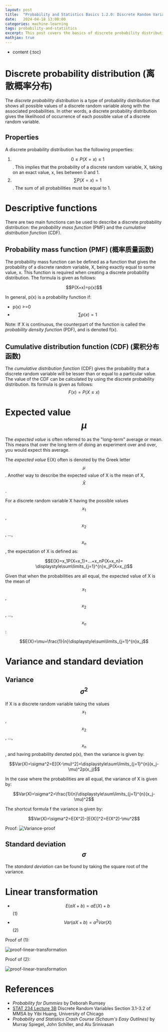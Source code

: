 ```yaml
---
layout: post
title:  "Probability and Statistics Basics 1.2.0: Discrete Random Variables"
date:   2024-04-18 13:00:00
categories: machine-learning
tags: probability-and-statistics
excerpt: This post covers the basics of discrete probability distribution, including the probability mass function, cumulative distribution function, expected value, variance, and standard deviation.
mathjax: true
---
```


* content
{:toc}


# Discrete probability distribution (离散概率分布)
The *discrete probability distribution* is a type of probability distribution that shows all possible values of a discrete random variable along with the associated probabilities. In other words, a discrete probability distribution gives the likelihood of occurrence of each possible value of a discrete random variable.

## Properties
A discrete probability distribution has the following properties:
1. $$ 0 ≤ P(X = x) ≤ 1 $$. This implies that the probability of a discrete random variable, X, taking on an exact value, x, lies between 0 and 1.
2. $$ \sum P(X=x) =1 $$. The sum of all probabilities must be equal to 1.  


# Descriptive functions
There are two main functions can be used to describe a discrete probability distribution: the *probability mass function* (PMF) and the *cumulative distribution function* (CDF).

## Probability mass function (PMF) (概率质量函数)  
The probability mass function can be defined as a function that gives the probability of a discrete random variable, X, being exactly equal to some value, x. This function is required when creating a discrete probability distribution. The formula is given as follows:  
<p align="center">$$P(X=x)=p(x)$$  </p>

In general, p(x) is a probability function if:  
- p(x) >=0   
- $$\sum p(x)=1$$  

Note: If X is continuous, the counterpart of the function is called the *probability density function* (PDF), and is denoted f(x).

## Cumulative distribution function (CDF) (累积分布函数)
The *cumulative distribution function* (CDF) gives the probability that a discrete random variable will be lesser than or equal to a particular value. 
The value of the CDF can be calculated by using the discrete probability distribution. Its formula is given as follows:
$$ F(x) = P(X ≤ x) $$

# Expected value  $$\mu$$ 

The *expected value* is often referred to as the "long-term" average or mean. This means that over the long term of doing an experiment over and over, you would expect this average.


The *expected value* E(X) often is denoted by the Greek letter $$\mu$$. Another way to describe the expected value of X is the mean of X, $$\bar{X}$$ .


For a discrete random variable X having the possible values $$x_1$$, $$x_2$$, ..., $$x_n$$, the expectation of X is defined as:  
<p align="center">$$E(X)=x_1P(X=x_1)+...+x_nP(X=x_n)= \displaystyle\sum\limits_{j=1}^{n}x_jP(X=x_j)$$ </p>

Given that when the probabilities are all equal, the expected value of X is the mean of $$x_1$$, $$x_2$$, ..., $$x_n$$:
<p align="center">$$E(X)=\mu=\frac{1}{n}\displaystyle\sum\limits_{j=1}^{n}x_j$$</p>


# Variance and standard deviation

## Variance $$ \sigma^2 $$
If X is a discrete random variable taking the values $$x_1$$, $$x_2$$, ..., $$x_n$$, and having probability denoted p(x), then the variance is given by:
<p align="center">$$Var(X)=\sigma^2=E[(X-\mu)^2]=\displaystyle\sum\limits_{j=1}^{n}(x_j-\mu)^2p(x_j)$$</p>

In the case where the probabilities are all equal, the variance of X is given by:
<p align="center">$$Var(X)=\sigma^2=\frac{1}{n}\displaystyle\sum\limits_{j=1}^{n}(x_j-\mu)^2$$</p>

The shortcut formula f the variance is given by:
<p align="center">$$Var(X)=\sigma^2=E(X^2)-[E(X)]^2=E(X^2)-\mu^2$$</p>

Proof:
![Variance-proof](/assets/images/probability_and_statistics/variance-proof.png)

## Standard deviation $$ \sigma $$
The *standard deviation* can be found by taking the square root of the variance.


# Linear transformation  
* $$ E(aX + b) = aE(X) + b $$ (1)
* $$ Var(aX + b) = a^2 Var(X) $$ (2)

Proof of (1):   

![proof-linear-transformation](/assets/images/probability_and_statistics/linear-transformation-proof1.png)

Proof of (2):   

![proof-linear-transformation](/assets/images/probability_and_statistics/linear-transformation-proof2.png)


# References   
- *Probability for Dummies* by Deborah Rumsey
- [STAT 234 Lecture 3B](https://www.stat.uchicago.edu/~yibi/teaching/stat234/2022/L03B.pdf) Discrete Random Variables Section 3.1-3.2 of MMSA by Yibi Huang, University of Chicago
- *Probability and Statistics Crash Course (Schaum's Easy Outlines)* by Murray Spiegel, John Schiller, and Alu Srinivasan
